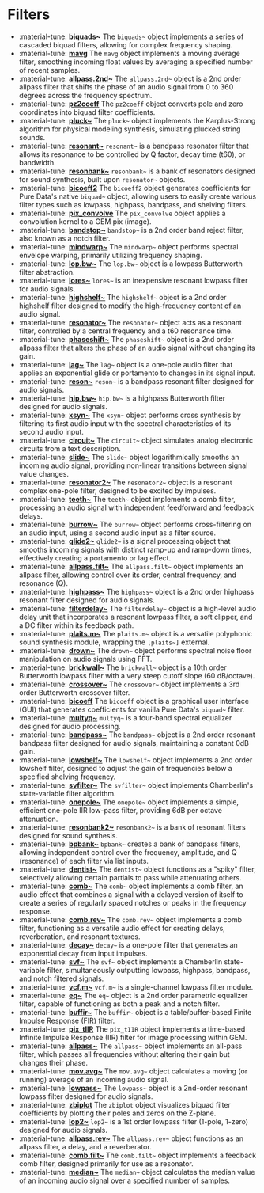 # Filters

<div class="grid cards" markdown>

- :material-tune: [__biquads~__](biquads~.md) The `biquads~` object implements a series of cascaded biquad filters, allowing for complex frequency shaping.
- :material-tune: [__mavg__](mavg.md) The `mavg` object implements a moving average filter, smoothing incoming float values by averaging a specified number of recent samples.
- :material-tune: [__allpass.2nd~__](allpass.2nd~.md) The `allpass.2nd~` object is a 2nd order allpass filter that shifts the phase of an audio signal from 0 to 360 degrees across the frequency spectrum.
- :material-tune: [__pz2coeff__](pz2coeff.md) The `pz2coeff` object converts pole and zero coordinates into biquad filter coefficients.
- :material-tune: [__pluck~__](pluck~.md) The `pluck~` object implements the Karplus-Strong algorithm for physical modeling synthesis, simulating plucked string sounds.
- :material-tune: [__resonant~__](resonant~.md) `resonant~` is a bandpass resonator filter that allows its resonance to be controlled by Q factor, decay time (t60), or bandwidth.
- :material-tune: [__resonbank~__](resonbank~.md) `resonbank~` is a bank of resonators designed for sound synthesis, built upon `resonator~` objects.
- :material-tune: [__bicoeff2__](bicoeff2.md) The `bicoeff2` object generates coefficients for Pure Data's native `biquad~` object, allowing users to easily create various filter types such as lowpass, highpass, bandpass, and shelving filters.
- :material-tune: [__pix_convolve__](pix_convolve.md) The `pix_convolve` object applies a convolution kernel to a GEM pix (image).
- :material-tune: [__bandstop~__](bandstop~.md) `bandstop~` is a 2nd order band reject filter, also known as a notch filter.
- :material-tune: [__mindwarp~__](mindwarp~.md) The `mindwarp~` object performs spectral envelope warping, primarily utilizing frequency shaping.
- :material-tune: [__lop.bw~__](lop.bw~.md) The `lop.bw~` object is a lowpass Butterworth filter abstraction.
- :material-tune: [__lores~__](lores~.md) `lores~` is an inexpensive resonant lowpass filter for audio signals.
- :material-tune: [__highshelf~__](highshelf~.md) The `highshelf~` object is a 2nd order highshelf filter designed to modify the high-frequency content of an audio signal.
- :material-tune: [__resonator~__](resonator~.md) The `resonator~` object acts as a resonant filter, controlled by a central frequency and a t60 resonance time.
- :material-tune: [__phaseshift~__](phaseshift~.md) The `phaseshift~` object is a 2nd order allpass filter that alters the phase of an audio signal without changing its gain.
- :material-tune: [__lag~__](lag~.md) The `lag~` object is a one-pole audio filter that applies an exponential glide or portamento to changes in its signal input.
- :material-tune: [__reson~__](reson~.md) `reson~` is a bandpass resonant filter designed for audio signals.
- :material-tune: [__hip.bw~__](hip.bw~.md) `hip.bw~` is a highpass Butterworth filter designed for audio signals.
- :material-tune: [__xsyn~__](xsyn~.md) The `xsyn~` object performs cross synthesis by filtering its first audio input with the spectral characteristics of its second audio input.
- :material-tune: [__circuit~__](circuit~.md) The `circuit~` object simulates analog electronic circuits from a text description.
- :material-tune: [__slide~__](slide~.md) The `slide~` object logarithmically smooths an incoming audio signal, providing non-linear transitions between signal value changes.
- :material-tune: [__resonator2~__](resonator2~.md) The `resonator2~` object is a resonant complex one-pole filter, designed to be excited by impulses.
- :material-tune: [__teeth~__](teeth~.md) The `teeth~` object implements a comb filter, processing an audio signal with independent feedforward and feedback delays.
- :material-tune: [__burrow~__](burrow~.md) The `burrow~` object performs cross-filtering on an audio input, using a second audio input as a filter source.
- :material-tune: [__glide2~__](glide2~.md) `glide2~` is a signal processing object that smooths incoming signals with distinct ramp-up and ramp-down times, effectively creating a portamento or lag effect.
- :material-tune: [__allpass.filt~__](allpass.filt~.md) The `allpass.filt~` object implements an allpass filter, allowing control over its order, central frequency, and resonance (Q).
- :material-tune: [__highpass~__](highpass~.md) The `highpass~` object is a 2nd order highpass resonant filter designed for audio signals.
- :material-tune: [__filterdelay~__](filterdelay~.md) The `filterdelay~` object is a high-level audio delay unit that incorporates a resonant lowpass filter, a soft clipper, and a DC filter within its feedback path.
- :material-tune: [__plaits.m~__](plaits.m~.md) The `plaits.m~` object is a versatile polyphonic sound synthesis module, wrapping the `[plaits~]` external.
- :material-tune: [__drown~__](drown~.md) The `drown~` object performs spectral noise floor manipulation on audio signals using FFT.
- :material-tune: [__brickwall~__](brickwall~.md) The `brickwall~` object is a 10th order Butterworth lowpass filter with a very steep cutoff slope (60 dB/octave).
- :material-tune: [__crossover~__](crossover~.md) The `crossover~` object implements a 3rd order Butterworth crossover filter.
- :material-tune: [__bicoeff__](bicoeff.md) The `bicoeff` object is a graphical user interface (GUI) that generates coefficients for vanilla Pure Data's `biquad~` filter.
- :material-tune: [__multyq~__](multyq~.md) `multyq~` is a four-band spectral equalizer designed for audio processing.
- :material-tune: [__bandpass~__](bandpass~.md) The `bandpass~` object is a 2nd order resonant bandpass filter designed for audio signals, maintaining a constant 0dB gain.
- :material-tune: [__lowshelf~__](lowshelf~.md) The `lowshelf~` object implements a 2nd order lowshelf filter, designed to adjust the gain of frequencies below a specified shelving frequency.
- :material-tune: [__svfilter~__](svfilter~.md) The `svfilter~` object implements Chamberlin's state-variable filter algorithm.
- :material-tune: [__onepole~__](onepole~.md) The `onepole~` object implements a simple, efficient one-pole IIR low-pass filter, providing 6dB per octave attenuation.
- :material-tune: [__resonbank2~__](resonbank2~.md) `resonbank2~` is a bank of resonant filters designed for sound synthesis.
- :material-tune: [__bpbank~__](bpbank~.md) `bpbank~` creates a bank of bandpass filters, allowing independent control over the frequency, amplitude, and Q (resonance) of each filter via list inputs.
- :material-tune: [__dentist~__](dentist~.md) The `dentist~` object functions as a "spiky" filter, selectively allowing certain partials to pass while attenuating others.
- :material-tune: [__comb~__](comb~.md) The `comb~` object implements a comb filter, an audio effect that combines a signal with a delayed version of itself to create a series of regularly spaced notches or peaks in the frequency response.
- :material-tune: [__comb.rev~__](comb.rev~.md) The `comb.rev~` object implements a comb filter, functioning as a versatile audio effect for creating delays, reverberation, and resonant textures.
- :material-tune: [__decay~__](decay~.md) `decay~` is a one-pole filter that generates an exponential decay from input impulses.
- :material-tune: [__svf~__](svf~.md) The `svf~` object implements a Chamberlin state-variable filter, simultaneously outputting lowpass, highpass, bandpass, and notch filtered signals.
- :material-tune: [__vcf.m~__](vcf.m~.md) `vcf.m~` is a single-channel lowpass filter module.
- :material-tune: [__eq~__](eq~.md) The `eq~` object is a 2nd order parametric equalizer filter, capable of functioning as both a peak and a notch filter.
- :material-tune: [__buffir~__](buffir~.md) The `buffir~` object is a table/buffer-based Finite Impulse Response (FIR) filter.
- :material-tune: [__pix_tIIR__](pix_tIIR.md) The `pix_tIIR` object implements a time-based Infinite Impulse Response (IIR) filter for image processing within GEM.
- :material-tune: [__allpass~__](allpass~.md) The `allpass~` object implements an all-pass filter, which passes all frequencies without altering their gain but changes their phase.
- :material-tune: [__mov.avg~__](mov.avg~.md) The `mov.avg~` object calculates a moving (or running) average of an incoming audio signal.
- :material-tune: [__lowpass~__](lowpass~.md) The `lowpass~` object is a 2nd-order resonant lowpass filter designed for audio signals.
- :material-tune: [__zbiplot__](zbiplot.md) The `zbiplot` object visualizes biquad filter coefficients by plotting their poles and zeros on the Z-plane.
- :material-tune: [__lop2~__](lop2~.md) `lop2~` is a 1st order lowpass filter (1-pole, 1-zero) designed for audio signals.
- :material-tune: [__allpass.rev~__](allpass.rev~.md) The `allpass.rev~` object functions as an allpass filter, a delay, and a reverberator.
- :material-tune: [__comb.filt~__](comb.filt~.md) The `comb.filt~` object implements a feedback comb filter, designed primarily for use as a resonator.
- :material-tune: [__median~__](median~.md) The `median~` object calculates the median value of an incoming audio signal over a specified number of samples.

</div>